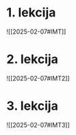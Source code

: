 # 1. lekcija

![[2025-02-07#IMT]]

# 2. lekcija

![[2025-02-07#IMT2]]

# 3. lekcija

![[2025-02-07#IMT3]]
